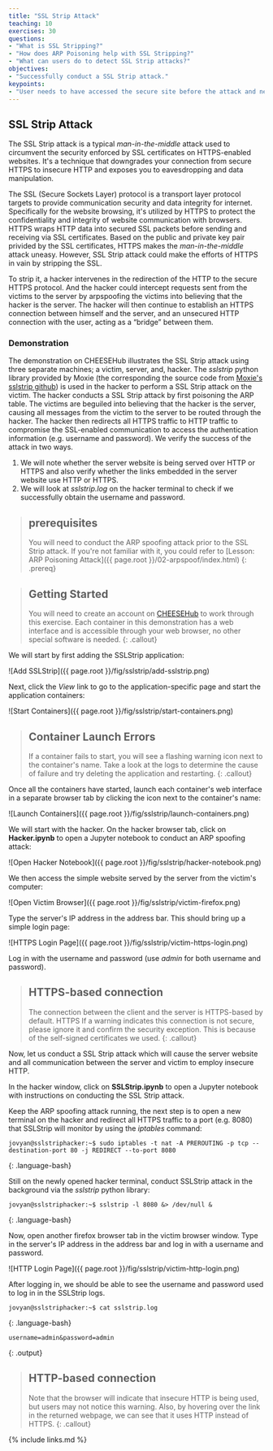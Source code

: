 ```yaml
---
title: "SSL Strip Attack"
teaching: 10
exercises: 30
questions:
- "What is SSL Stripping?"
- "How does ARP Poisoning help with SSL Stripping?"
- "What can users do to detect SSL Strip attacks?"
objectives:
- "Successfully conduct a SSL Strip attack."
keypoints:
- "User needs to have accessed the secure site before the attack and needs to return to the website before the browser cache expires"
---
```


## SSL Strip Attack

The SSL Strip attack is a typical *man-in-the-middle* attack used to circumvent the security enforced by SSL certificates on HTTPS-enabled websites. It's a technique that downgrades your connection from secure HTTPS to insecure HTTP and exposes you to eavesdropping and data manipulation.

The SSL (Secure Sockets Layer) protocol is a transport layer protocol targets to provide communication security and data integrity for internet. Specifically for the website browsing, it's utilized by HTTPS to protect the confidentiality and integrity of website communication with browsers. HTTPS wraps HTTP data into secured SSL packets before sending and receiving via SSL certificates. Based on the public and private key pair privided by the SSL certificates, HTTPS makes the *man-in-the-middle* attack uneasy. However, SSL Strip attack could make the efforts of HTTPS in vain by stripping the SSL. 

To strip it, a hacker intervenes in the redirection of the HTTP to the secure HTTPS protocol. And the hacker could intercept requests sent from the victims to the server by arpspoofing the victims into believing that the hacker is the server. The hacker will then continue to establish an HTTPS connection between himself and the server, and an unsecured HTTP connection with the user, acting as a “bridge” between them.


### Demonstration

The demonstration on CHEESEHub illustrates the SSL Strip attack using three separate machines; a victim, server, and, hacker. The *sslstrip* python library provided by Moxie (the corresponding the source code from [Moxie's sslstrip github](https://github.com/moxie0/sslstrip)) is used in the hacker to perform a SSL Strip attack on the victim. The hacker conducts a SSL Strip attack by first poisoning the ARP table. The victims are beguiled into believing that the hacker is the server, causing all messages from the victim to the server to be routed through the hacker. The hacker then redirects all HTTPS traffic to HTTP traffic to compromise the SSL-enabled communication to access the authentication information (e.g. username and password). We verify the success of the attack in two ways.

1. We will note whether the server website is being served over HTTP or HTTPS and also verify whether the links embedded in the server website use HTTP or HTTPS.
2. We will look at *sslstrip.log* on the hacker terminal to check if we successfully obtain the username and password.

> ## prerequisites
> 
> You will need to conduct the ARP spoofing attack prior to the SSL Strip attack. If you're not familiar with it, you could refer to [Lesson: ARP Poisoning Attack]({{ page.root }}/02-arpspoof/index.html)
{: .prereq} 

> ## Getting Started
> 
> You will need to create an account on [CHEESEHub](https://www.hub.cheesehub.org) to work through this exercise.
> Each container in this demonstration has a web interface and is accessible through your web browser, no other special software 
> is needed.
{: .callout} 

We will start by first adding the SSLStrip application:

![Add SSLStrip]({{ page.root }}/fig/sslstrip/add-sslstrip.png)

Next, click the *View* link to go to the application-specific page and start the application containers:

![Start Containers]({{ page.root }}/fig/sslstrip/start-containers.png)

> ## Container Launch Errors
>
> If a container fails to start, you will see a flashing warning icon next to the container's name. Take a look at the logs to 
> determine the cause of failure and try deleting the application and restarting.
{: .callout}

Once all the containers have started, launch each container's web interface in a separate browser tab by clicking the icon 
next to the container's name:

![Launch Containers]({{ page.root }}/fig/sslstrip/launch-containers.png)

We will start with the hacker. On the hacker browser tab, click on **Hacker.ipynb** to open a Jupyter notebook to conduct an ARP spoofing attack:

![Open Hacker Notebook]({{ page.root }}/fig/sslstrip/hacker-notebook.png)

We then access the simple website served by the server from the victim's computer:

![Open Victim Browser]({{ page.root }}/fig/sslstrip/victim-firefox.png)

Type the server's IP address in the address bar. This should bring up a simple login page:

![HTTPS Login Page]({{ page.root }}/fig/sslstrip/victim-https-login.png)

Log in with the username and password (use *admin* for both username and password).

> ## HTTPS-based connection
> 
> The connection between the client and the server is HTTPS-based by default. HTTPS  If a warning indicates this connection is not secure, 
> please ignore it and confirm the security exception. This is because of the self-signed certificates we used.
{: .callout} 

Now, let us conduct a SSL Strip attack which will cause the server website and all communication between the server and victim to employ insecure HTTP.

In the hacker window, click on **SSLStrip.ipynb** to open a Jupyter notebook with instructions on conducting the SSL Strip attack.

Keep the ARP spoofing attack running, the next step is to open a new terminal on the hacker and redirect all HTTPS traffic to a port (e.g. 8080) that SSLStrip will monitor by using the *iptables* command:
~~~
jovyan@sslstriphacker:~$ sudo iptables -t nat -A PREROUTING -p tcp --destination-port 80 -j REDIRECT --to-port 8080
~~~
{: .language-bash}

Still on the newly opened hacker terminal, conduct SSLStrip attack in the background via the *sslstrip* python library:
~~~
jovyan@sslstriphacker:~$ sslstrip -l 8080 &> /dev/null &
~~~
{: .language-bash}

Now, open another firefox browser tab in the victim browser window. Type in the server's IP address in the address bar and log in with a username and password.

![HTTP Login Page]({{ page.root }}/fig/sslstrip/victim-http-login.png)

After logging in, we should be able to see the username and password used to log in in the SSLStrip logs.
~~~
jovyan@sslstriphacker:~$ cat sslstrip.log
~~~
{: .language-bash}
~~~
username=admin&password=admin
~~~
{: .output}

> ## HTTP-based connection
> 
> Note that the browser will indicate that insecure HTTP is being used, but users may not notice this warning. Also, by hovering over the link in 
the returned webpage, we can see that it uses HTTP instead of HTTPS.
{: .callout} 

{% include links.md %}

